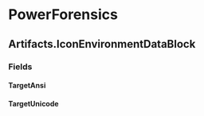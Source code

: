 ﻿# PowerForensics


## Artifacts.IconEnvironmentDataBlock

### Fields

#### TargetAnsi

#### TargetUnicode

